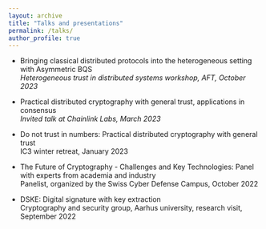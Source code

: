 ```yaml
---
layout: archive
title: "Talks and presentations"
permalink: /talks/
author_profile: true
---
```


<!-- {% if site.talkmap_link == true %}

<p style="text-decoration:underline;"><a href="/talkmap.html">See a map of all the places I've given a talk!</a></p>

{% endif %}

{% for post in site.talks reversed %}
  {% include archive-single-talk.html %}
{% endfor %} -->

- Bringing classical distributed protocols into the heterogeneous setting with Asymmetric BQS <br>
*Heterogeneous trust in distributed systems workshop, AFT, October 2023*

- Practical distributed cryptography with general trust, applications in consensus <br>
*Invited talk at Chainlink Labs, March 2023*

- Do not trust in numbers: Practical distributed cryptography with general trust <br>
IC3 winter retreat, January 2023

- The Future of Cryptography - Challenges and Key Technologies: Panel with experts from academia and industry <br>
Panelist, organized by the Swiss Cyber Defense Campus, October 2022

- DSKE: Digital signature with key extraction <br>
Cryptography and security group, Aarhus university, research visit, September 2022